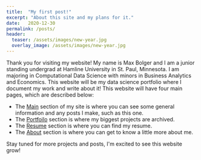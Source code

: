 ```yaml
---
title:  "My first post!"
excerpt: "About this site and my plans for it."
date:   2020-12-30
permalink: /posts/
header:
  teaser: /assets/images/new-year.jpg
  overlay_image: /assets/images/new-year.jpg
---
```


Thank you for visiting my website! My name is Max Bolger and I am a junior standing undergrad at Hamline University in St. Paul, Minnesota. I am majoring in Computational Data Science with minors in Business Analytics and Economics. This website will be my data science portfolio where I document my work and write about it! This website will have four main pages, which are described below:

- The [Main](https://maxbolger.github.io/) section of my site is where you can see some general information and any posts I make, such as this one. 
- The [Portfoilo](https://maxbolger.github.io/portfolio/) section is where my biggest projects are archived.
- The [Resume](https://maxbolger.github.io/resume/) section is where you can find my resume.
- The [About](https://maxbolger.github.io/about/) section is where you can get to know a little more about me.

Stay tuned for more projects and posts, I'm excited to see this website grow!
